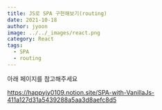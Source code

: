 ```yaml
---
title: JS로 SPA 구현해보기(routing)
date: 2021-10-18
author: jyoon
image: ../../_images/react.png
category: React
tags:
  - SPA
  - routing
---
```


아래 페이지를 참고해주세요

<https://happyjy0109.notion.site/SPA-with-VanillaJs-411a127d31a5439288a5aa3d8aefc8d5>
